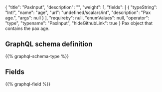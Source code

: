 {
  "title": "PaxInput",
  "description": "",
  "weight": 1,
  "fields": [
    {
      "typeString": "Int!",
      "name": "age",
      "url": "undefined/scalars/int",
      "description": "Pax age.",
      "args": null
    }
  ],
  "requireby": null,
  "enumValues": null,
  "operator": "type",
  "typename": "PaxInput",
  "hideGithubLink": true
}
Pax object that contains the pax age.
## GraphQL schema definition

{{% graphql-schema-type %}}

## Fields

{{% graphql-field %}}
